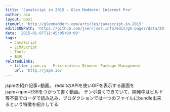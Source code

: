 ```yaml
---
title: 'JavaScript in 2015 - Glen Maddern: Internet Pro'
author: azu
layout: post
itemUrl: 'http://glenmaddern.com/articles/javascript-in-2015'
editJSONPath: 'https://github.com/jser/jser.info/edit/gh-pages/data/2015/01/index.json'
date: '2015-01-07T12:45:05+00:00'
tags:
  - JavaScript
  - ECMAScript
  - Tools
  - 動画
relatedLinks:
  - title: jspm.io - Frictionless Browser Package Management
    url: 'http://jspm.io/'
---
```

jspmの紹介記事+動画。
redditのAPIを使いGIFを表示する画面をjspm+npm+ES6をつかって書く動画。
テンポ良くできていて、開発中はビルド等不要でローダで読み込み、プロダクションでは一つのファイルにbundle出来るという特徴を紹介してる
